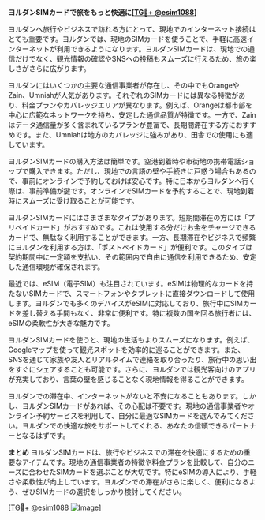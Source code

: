 **ヨルダンSIMカードで旅をもっと快適に[[TG💪+ @esim1088](https://t.me/s/esim1088)]**

ヨルダンへ旅行やビジネスで訪れる方にとって、現地でのインターネット接続はとても重要です。ヨルダンでは、現地のSIMカードを使うことで、手軽に高速インターネットが利用できるようになります。ヨルダンSIMカードは、現地での通信だけでなく、観光情報の確認やSNSへの投稿もスムーズに行えるため、旅の楽しさがさらに広がります。

ヨルダンにはいくつかの主要な通信事業者が存在し、その中でもOrangeやZain、Umniahが人気があります。それぞれのSIMカードには異なる特徴があり、料金プランやカバレッジエリアが異なります。例えば、Orangeは都市部を中心に広範なネットワークを持ち、安定した通信品質が特徴です。一方で、Zainはデータ通信量が多く含まれているプランが豊富で、長期間滞在する方におすすめです。また、Umniahは地方のカバレッジに強みがあり、田舎での使用にも適しています。

ヨルダンSIMカードの購入方法は簡単です。空港到着時や市街地の携帯電話ショップで購入できます。ただし、現地での言語の壁や手続きに戸惑う場合もあるので、事前にオンラインで予約しておけば安心です。特に日本からヨルダンへ行く際は、事前準備が鍵です。オンラインでSIMカードを予約することで、現地到着時にスムーズに受け取ることが可能です。

ヨルダンSIMカードにはさまざまなタイプがあります。短期間滞在の方には「プリペイドカード」がおすすめです。これは使用する分だけお金をチャージできるカードで、無駄なく利用することができます。一方、長期滞在やビジネスで頻繁にヨルダンを利用する方は、「ポストペイドカード」が便利です。このタイプは契約期間中に一定額を支払い、その範囲内で自由に通信を利用できるため、安定した通信環境が確保されます。

最近では、eSIM（電子SIM）も注目されています。eSIMは物理的なカードを持たないSIMカードで、スマートフォンやタブレットに直接ダウンロードして使用します。ヨルダンでも多くのデバイスがeSIMに対応しており、旅行中にSIMカードを差し替える手間もなく、非常に便利です。特に複数の国を回る旅行者には、eSIMの柔軟性が大きな魅力です。

ヨルダンSIMカードを使うと、現地の生活もよりスムーズになります。例えば、Googleマップを使って観光スポットを効率的に巡ることができます。また、SNSを通じて家族や友人とリアルタイムで連絡を取り合ったり、旅行中の思い出をすぐにシェアすることも可能です。さらに、ヨルダンでは観光客向けのアプリが充実しており、言葉の壁を感じることなく現地情報を得ることができます。

ヨルダンでの滞在中、インターネットがないと不安になることもあります。しかし、ヨルダンSIMカードがあれば、その心配は不要です。現地の通信事業者やオンライン予約サービスを利用して、自分に最適なSIMカードを選んでみてください。ヨルダンでの快適な旅をサポートしてくれる、あなたの信頼できるパートナーとなるはずです。

**まとめ**
ヨルダンSIMカードは、旅行やビジネスでの滞在を快適にするための重要なアイテムです。現地の通信事業者の特徴や料金プランを比較して、自分のニーズに合わせたSIMカードを選ぶことが大切です。特にeSIMの導入により、手軽さや柔軟性が向上しています。ヨルダンでの滞在がさらに楽しく、便利になるよう、ぜひSIMカードの選択をしっかり検討してください。

[[TG💪+ @esim1088](https://t.me/s/esim1088) ![Image](https://i.postimg.cc/Y0z9fWf4/image.png)]